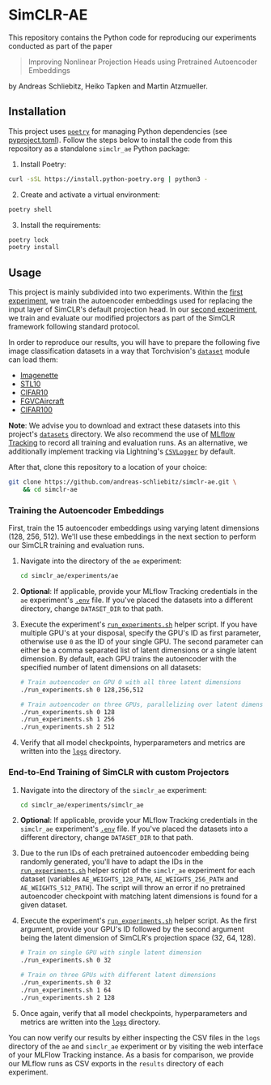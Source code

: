 # SimCLR-AE

This repository contains the Python code for reproducing our experiments conducted as part of the paper

> Improving Nonlinear Projection Heads using Pretrained Autoencoder Embeddings

by Andreas Schliebitz, Heiko Tapken and Martin Atzmueller.

## Installation

This project uses [`poetry`](https://python-poetry.org/) for managing Python dependencies (see [pyproject.toml](./pyproject.toml)). Follow the steps below to install the code from this repository as a standalone `simclr_ae` Python package:

1. Install Poetry:

```bash
curl -sSL https://install.python-poetry.org | python3 -
```

2. Create and activate a virtual environment:

```bash
poetry shell
```

3. Install the requirements:

```bash
poetry lock
poetry install
```

## Usage

This project is mainly subdivided into two experiments. Within the [first experiment](./simclr_ae/experiments/ae), we train the autoencoder embeddings used for replacing the input layer of SimCLR's default projection head. In our [second experiment](./simclr_ae/experiments/simclr_ae), we train and evaluate our modified projectors as part of the SimCLR framework following standard protocol.

In order to reproduce our results, you will have to prepare the following five image classification datasets in a way that Torchvision's [`dataset`](https://pytorch.org/vision/stable/datasets.html) module can load them:

* [Imagenette](https://pytorch.org/vision/stable/_modules/torchvision/datasets/imagenette.html#Imagenette)
* [STL10](https://pytorch.org/vision/stable/_modules/torchvision/datasets/stl10.html#STL10)
* [CIFAR10](https://pytorch.org/vision/stable/_modules/torchvision/datasets/cifar.html#CIFAR10)
* [FGVCAircraft](https://pytorch.org/vision/stable/_modules/torchvision/datasets/fgvc_aircraft.html#FGVCAircraft)
* [CIFAR100](https://pytorch.org/vision/stable/_modules/torchvision/datasets/cifar.html#CIFAR100)

**Note**: We advise you to download and extract these datasets into this project's [`datasets`](./datasets) directory. We also recommend the use of [MLflow Tracking](https://mlflow.org/docs/latest/tracking.html) to record all training and evaluation runs. As an alternative, we additionally implement tracking via Lightning's [`CSVLogger`](https://lightning.ai/docs/pytorch/stable/extensions/generated/lightning.pytorch.loggers.CSVLogger.html) by default.

After that, clone this repository to a location of your choice:

```bash
git clone https://github.com/andreas-schliebitz/simclr-ae.git \
    && cd simclr-ae
```

### Training the Autoencoder Embeddings

First, train the 15 autoencoder embeddings using varying latent dimensions (128, 256, 512). We'll use these embeddings in the next section to perform our SimCLR training and evaluation runs.

1. Navigate into the directory of the `ae` experiment:

    ```bash
    cd simclr_ae/experiments/ae
    ```

2. **Optional**: If applicable, provide your MLflow Tracking credentials in the `ae` experiment's [`.env`](./simclr_ae/experiments/ae/.env) file. If you've placed the datasets into a different directory, change `DATASET_DIR` to that path.

3. Execute the experiment's [`run_experiments.sh`](./simclr_ae/experiments/ae/run_experiments.sh) helper script. If you have multiple GPU's at your disposal, specify the GPU's ID as first parameter, otherwise use `0` as the ID of your single GPU. The second parameter can either be a comma separated list of latent dimensions or a single latent dimension. By default, each GPU trains the autoencoder with the specified number of latent dimensions on all datasets:

    ```bash
    # Train autoencoder on GPU 0 with all three latent dimensions
    ./run_experiments.sh 0 128,256,512

    # Train autoencoder on three GPUs, parallelizing over latent dimensions
    ./run_experiments.sh 0 128
    ./run_experiments.sh 1 256
    ./run_experiments.sh 2 512
    ```

4. Verify that all model checkpoints, hyperparameters and metrics are written into the [`logs`](./simclr_ae/experiments/ae/logs) directory.

### End-to-End Training of SimCLR with custom Projectors

1. Navigate into the directory of the `simclr_ae` experiment:

    ```bash
    cd simclr_ae/experiments/simclr_ae
    ```

2. **Optional**: If applicable, provide your MLflow Tracking credentials in the `simclr_ae` experiment's [`.env`](./simclr_ae/experiments/simclr_ae/.env) file. If you've placed the datasets into a different directory, change `DATASET_DIR` to that path.

3. Due to the run IDs of each pretrained autoencoder embedding being randomly generated, you'll have to adapt the IDs in the [`run_experiments.sh`](./simclr_ae/experiments/simclr_ae/run_experiments.sh) helper script of the `simclr_ae` experiment for each dataset (variables `AE_WEIGHTS_128_PATH`,  `AE_WEIGHTS_256_PATH` and `AE_WEIGHTS_512_PATH`). The script will throw an error if no pretrained autoencoder checkpoint with matching latent dimensions is found for a given dataset.

4. Execute the experiment's [`run_experiments.sh`](./simclr_ae/experiments/simclr_ae/run_experiments.sh) helper script. As the first argument, provide your GPU's ID followed by the second argument being the latent dimension of SimCLR's projection space (32, 64, 128).

    ```bash
    # Train on single GPU with single latent dimension
    ./run_experiments.sh 0 32

    # Train on three GPUs with different latent dimensions
    ./run_experiments.sh 0 32
    ./run_experiments.sh 1 64
    ./run_experiments.sh 2 128
    ```

5. Once again, verify that all model checkpoints, hyperparameters and metrics are written into the [`logs`](./simclr_ae/experiments/simclr_ae/logs) directory.

You can now verify our results by either inspecting the CSV files in the `logs` directory of the `ae` and `simclr_ae` experiment or by visiting the web interface of your MLFlow Tracking instance. As a basis for comparison, we provide our MLflow runs as CSV exports in the `results` directory of each experiment.
